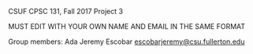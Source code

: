 CSUF CPSC 131, Fall 2017
Project 3

MUST EDIT WITH YOUR OWN NAME AND EMAIL IN THE SAME FORMAT

Group members:
Ada Jeremy Escobar  escobarjeremy@csu.fullerton.edu
